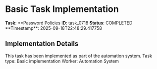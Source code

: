 # Basic Task Implementation

**Task**: **Password Policies
**ID**: task_0718
**Status**: COMPLETED
**Timestamp\*\*: 2025-09-18T22:48:29.417758

## Implementation Details

This task has been implemented as part of the automation system.
Task type: Basic implementation
Worker: Automation System
